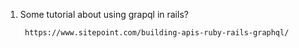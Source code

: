 1. Some tutorial about using grapql in rails?
        
        https://www.sitepoint.com/building-apis-ruby-rails-graphql/
